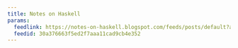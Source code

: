 ```yaml
---
title: Notes on Haskell
params:
  feedlink: https://notes-on-haskell.blogspot.com/feeds/posts/default?alt=rss
  feedid: 30a376663f5ed2f7aaa11cad9cb4e352
---
```

